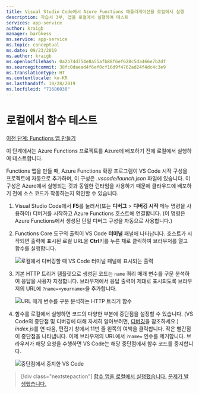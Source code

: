 ```yaml
---
title: Visual Studio Code에서 Azure Functions 애플리케이션을 로컬에서 실행
description: 자습서 3부, 앱을 로컬에서 실행하여 테스트
services: app-service
author: kraigb
manager: barbkess
ms.service: app-service
ms.topic: conceptual
ms.date: 09/23/2019
ms.author: kraigb
ms.openlocfilehash: 0a2b74d754e8a55afb88f6ef628c5da466e7b2df
ms.sourcegitcommit: 38fc0daead4f6ef0cf16d9f4762ad24f4dc4c3e9
ms.translationtype: HT
ms.contentlocale: ko-KR
ms.lasthandoff: 10/28/2019
ms.locfileid: "71686030"
---
```

# <a name="test-the-function-locally"></a>로컬에서 함수 테스트

[이전 단계: Functions 앱 만들기](tutorial-vscode-serverless-node-02.md)

이 단계에서는 Azure Functions 프로젝트를 Azure에 배포하기 전에 로컬에서 실행하여 테스트합니다.

Functions 앱을 만들 때, Azure Functions 확장 프로그램이 VS Code 시작 구성을 프로젝트에 자동으로 추가하며, 이 구성은 *.vscode/launch.json* 파일에 있습니다. 이 구성은 Azure에서 실행되는 것과 동일한 런타임을 사용하기 때문에 클라우드에 배포하기 전에 소스 코드가 작동하는지 확인할 수 있습니다.

1. Visual Studio Code에서 **F5**를 눌러서(또는 **디버그** > **디버깅 시작** 메뉴 명령을 사용하여) 디버거를 시작하고 Azure Functions 호스트에 연결합니다. (이 명령은 Azure Functions에서 생성된 단일 디버그 구성을 자동으로 사용합니다.)

1. Functions Core 도구의 출력이 VS Code **터미널** 패널에 나타납니다. 호스트가 시작되면 출력에 표시된 로컬 URL을 **Ctrl**키를 누른 채로 클릭하여 브라우저를 열고 함수를 실행합니다.

    ![로컬에서 디버깅할 때 VS Code 터미널 패널에 표시되는 출력](media/functions-extension/local-test-output.png)

1. 기본 HTTP 트리거 템플릿으로 생성된 코드는 `name` 쿼리 매개 변수를 구문 분석하여 응답을 사용자 지정합니다. 브라우저에서 응답 출력이 제대로 표시되도록 브라우저의 URL에 `?name=<yourname>`을 추가합니다.

    ![URL 매개 변수를 구문 분석하는 HTTP 트리거 함수](media/functions-extension/local-test-browser.png)

1. 함수를 로컬에서 실행하면 코드의 다양한 부분에 중단점을 설정할 수 있습니다. (VS Code의 중단점 및 디버깅에 대해 자세히 알아보려면, [디버깅](https://code.visualstudio.com/docs/editor/debugging)을 참조하세요.) *index.js*를 연 다음, 편집기 창에서 11번 줄 왼쪽의 여백을 클릭합니다. 작은 빨간점이 중단점을 나타냅니다. 이제 브라우저의 URL에서 `?name=` 인수를 제거합니다. 브라우저가 해당 요청을 수행하면 VS Code는 해당 중단점에서 함수 코드를 중지합니다.

    ![중단점에서 중지한 VS Code](media/functions-extension/debugging-breakpoint.png)

> [!div class="nextstepaction"]
> [함수 앱을 로컬에서 실행했습니다.](tutorial-vscode-serverless-node-04.md) [문제가 발생했습니다.](https://www.research.net/r/PWZWZ52?tutorial=node-deployment-azurefunctions&step=run-app)
